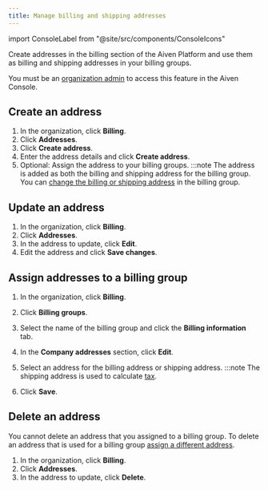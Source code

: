 ```yaml
---
title: Manage billing and shipping addresses
---
```


import ConsoleLabel from "@site/src/components/ConsoleIcons"

Create addresses in the billing section of the Aiven Platform and use them as billing and shipping addresses in your billing groups.

You must be an
[organization admin](/docs/platform/concepts/permissions#organization-roles-and-permissions)
to access this feature in the Aiven Console.

## Create an address

1.  In the organization, click **Billing**.
1.  Click **Addresses**.
1.  Click **Create address**.
1.  Enter the address details and click **Create address**.
1.  Optional: Assign the address to your billing groups.
    :::note
    The address is added as both the billing and shipping address for the billing group.
    You can [change the billing or shipping address](#assign-addresses-to-a-billing-group)
    in the billing group.

## Update an address

1.  In the organization, click **Billing**.
1.  Click **Addresses**.
1.  In the address to update, click **Edit**.
1.  Edit the address and click **Save changes**.

## Assign addresses to a billing group

1.  In the organization, click **Billing**.
1.  Click **Billing groups**.
1.  Select the name of the billing group and click the **Billing information** tab.
1.  In the **Company addresses** section, click **Edit**.
1.  Select an address for the billing address or shipping address.
    :::note
    The shipping address is used to calculate [tax](/docs/platform/concepts/tax-information).

1.  Click **Save**.

## Delete an address

You cannot delete an address that you assigned to a billing group. To delete an address
that is used for a billing group
[assign a different address](#assign-addresses-to-a-billing-group).

1.  In the organization, click **Billing**.
1.  Click **Addresses**.
1.  In the address to update, click **Delete**.
